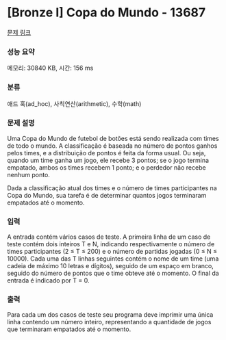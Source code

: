 # [Bronze I] Copa do Mundo - 13687 

[문제 링크](https://www.acmicpc.net/problem/13687) 

### 성능 요약

메모리: 30840 KB, 시간: 156 ms

### 분류

애드 혹(ad_hoc), 사칙연산(arithmetic), 수학(math)

### 문제 설명

<p>Uma Copa do Mundo de futebol de botões está sendo realizada com times de todo o mundo. A classificação é baseada no número de pontos ganhos pelos times, e a distribuição de pontos é feita da forma usual. Ou seja, quando um time ganha um jogo, ele recebe 3 pontos; se o jogo termina empatado, ambos os times recebem 1 ponto; e o perdedor não recebe nenhum ponto.</p>

<p>Dada a classificação atual dos times e o número de times participantes na Copa do Mundo, sua tarefa é de determinar quantos jogos terminaram empatados até o momento.</p>

### 입력 

 <p>A entrada contém vários casos de teste. A primeira linha de um caso de teste contém dois inteiros T e N, indicando respectivamente o número de times participantes (2 ≤ T ≤ 200) e o número de partidas jogadas (0 ≤ N ≤ 10000). Cada uma das T linhas seguintes contém o nome de um time (uma cadeia de máximo 10 letras e dígitos), seguido de um espaço em branco, seguido do número de pontos que o time obteve até o momento. O final da entrada é indicado por T = 0.</p>

### 출력 

 <p>Para cada um dos casos de teste seu programa deve imprimir uma única linha contendo um número inteiro, representando a quantidade de jogos que terminaram empatados até o momento.</p>

